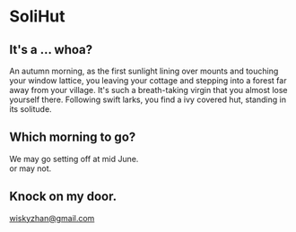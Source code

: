 # SoliHut

## It's a ... whoa?
An autumn morning, as the first sunlight lining over mounts and touching your window lattice, you leaving your cottage and stepping into a forest far away from your village. It's such a breath-taking virgin that you almost lose yourself there. Following swift larks, you find a ivy covered hut, standing in its solitude.

## Which morning to go?
We may go setting off at mid June.  
or may not.

## Knock on my door.
wiskyzhan@gmail.com
